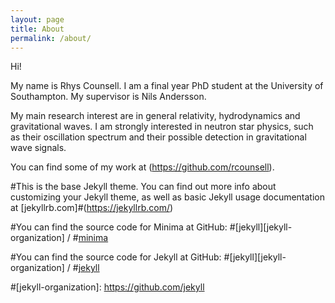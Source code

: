 ```yaml
---
layout: page
title: About
permalink: /about/
---
```


Hi!

My name is Rhys Counsell. I am a final year PhD student at the University of Southampton. My supervisor is Nils Andersson.

My main research interest are in general relativity, hydrodynamics and gravitational waves. I am strongly interested in neutron star physics, such as their oscillation spectrum and their possible detection in gravitational wave signals.

You can find some of my work at (https://github.com/rcounsell).

#This is the base Jekyll theme. You can find out more info about customizing your Jekyll theme, as well as basic Jekyll usage documentation at [jekyllrb.com]#(https://jekyllrb.com/)

#You can find the source code for Minima at GitHub:
#[jekyll][jekyll-organization] /
#[minima](https://github.com/jekyll/minima)

#You can find the source code for Jekyll at GitHub:
#[jekyll][jekyll-organization] /
#[jekyll](https://github.com/jekyll/jekyll)


#[jekyll-organization]: https://github.com/jekyll
